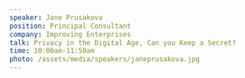 ```yaml
---
speaker: Jane Prusakova
position: Principal Consultant
company: Improving Enterprises
talk: Privacy in the Digital Age, Can you Keep a Secret?
time: 10:00am-11:50am
photo: /assets/media/speakers/janeprusakova.jpg
---
```

